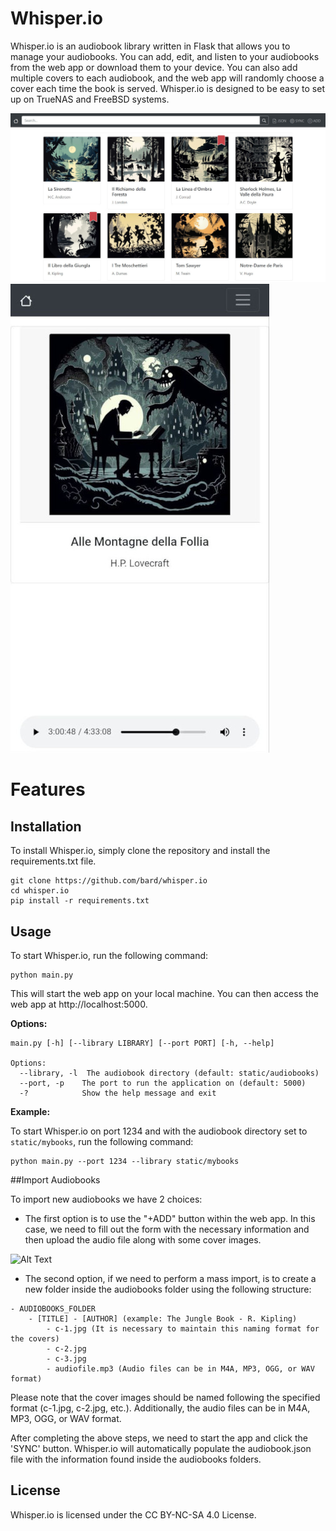# Whisper.io

Whisper.io is an audiobook library written in Flask that allows you to manage your audiobooks. You can add, edit, and listen to your audiobooks from the web app or download them to your device. You can also add multiple covers to each audiobook, and the web app will randomly choose a cover each time the book is served. Whisper.io is designed to be easy to set up on TrueNAS and FreeBSD systems.

![Alt Text](https://raw.githubusercontent.com/caigoshinobi/whisper.io/main/static/img/screen-2.jpg) ![Alt Text](https://raw.githubusercontent.com/caigoshinobi/whisper.io/main/static/img/screen-2_1.jpg)

# Features


## Installation

To install Whisper.io, simply clone the repository and install the requirements.txt file.

```
git clone https://github.com/bard/whisper.io
cd whisper.io
pip install -r requirements.txt
```

## Usage

To start Whisper.io, run the following command:

```
python main.py
```

This will start the web app on your local machine. You can then access the web app at http://localhost:5000.

**Options:**

```
main.py [-h] [--library LIBRARY] [--port PORT] [-h, --help]

Options:
  --library, -l  The audiobook directory (default: static/audiobooks)
  --port, -p    The port to run the application on (default: 5000)
  -?            Show the help message and exit
```

**Example:**

To start Whisper.io on port 1234 and with the audiobook directory set to `static/mybooks`, run the following command:

```
python main.py --port 1234 --library static/mybooks
```

##Import Audiobooks

To import new audiobooks we have 2 choices:
- The first option is to use the "+ADD" button within the web app. In this case, we need to fill out the form with the necessary information and then upload the audio file along with some cover images.

![Alt Text](image-url)
- The second option, if we need to perform a mass import, is to create a new folder inside the audiobooks folder using the following structure:

```
- AUDIOBOOKS_FOLDER
    - [TITLE] - [AUTHOR] (example: The Jungle Book - R. Kipling)
        - c-1.jpg (It is necessary to maintain this naming format for the covers)
        - c-2.jpg
        - c-3.jpg
        - audiofile.mp3 (Audio files can be in M4A, MP3, OGG, or WAV format)
```

Please note that the cover images should be named following the specified format (c-1.jpg, c-2.jpg, etc.). Additionally, the audio files can be in M4A, MP3, OGG, or WAV format.

After completing the above steps, we need to start the app and click the 'SYNC' button. Whisper.io will automatically populate the audiobook.json file with the information found inside the audiobooks folders.

## License

Whisper.io is licensed under the CC BY-NC-SA 4.0 License.
